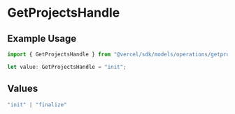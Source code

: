 # GetProjectsHandle

## Example Usage

```typescript
import { GetProjectsHandle } from "@vercel/sdk/models/operations/getprojects.js";

let value: GetProjectsHandle = "init";
```

## Values

```typescript
"init" | "finalize"
```